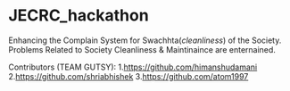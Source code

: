 # JECRC_hackathon
Enhancing the Complain System for Swachhta(*cleanliness*) of the Society.
Problems Related to Society Cleanliness & Maintinaince are enternained.

Contributors (TEAM GUTSY):
1.https://github.com/himanshudamani
2.https://github.com/shriabhishek
3.https://github.com/atom1997
